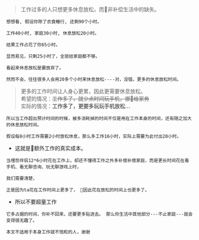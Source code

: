 >工作过多的人只想更多休息放松，而非补偿生活中的缺失。

```
想想看, 假设你除了衣食睡行, 还剩90个小时。

工作40小时, 家庭30小时, 休息放松20小时。

结果工作占花了你65小时。
```

```
显而易见，只剩25小时了，全部给家庭都不够。

看起来休息放松是要放弃了。

然而不会，往往很多人会用20多个小时来休息放松----对，没错，更多的休息放松时间。
```

>更多的工作时间让人身心更累，因此更需要休息放松。<br> 
希望的情况：<del>工作多了，就少点时间玩手机，挪给家务</del><br> 
实际的情况：<b>工作多了，更要多玩玩手机放松...</b>


```
所以当工作超出预计时间的时候，被多消耗掉的时间不仅是用在工作本身的时间，还有随之加大的休息放松时间。

假设每8小时工作需要2小时放松休息，那么多工作16小时，实际上需要为此付出20小时。
```
* 这就是额外工作的真实成本。

```
当埋怨伴侣12*6小时花在工作上，却还不懂得工作之外多补偿补偿家庭，而是更长时间花在看手机、看无聊咨询、玩无聊游戏上时，

我们需要清楚，

正是因为ta花在工作时间上更多了， 因此花在放松的时间上也更多了。
```

* 所以不要超量工作
```
它多占据的时间，你补不回来，还要更多贴进去。 那么你生活中其他部分---不止家庭---就会变得很无趣了。
```

``
本文不适用于本身工作就不饱和的人，谢谢
``